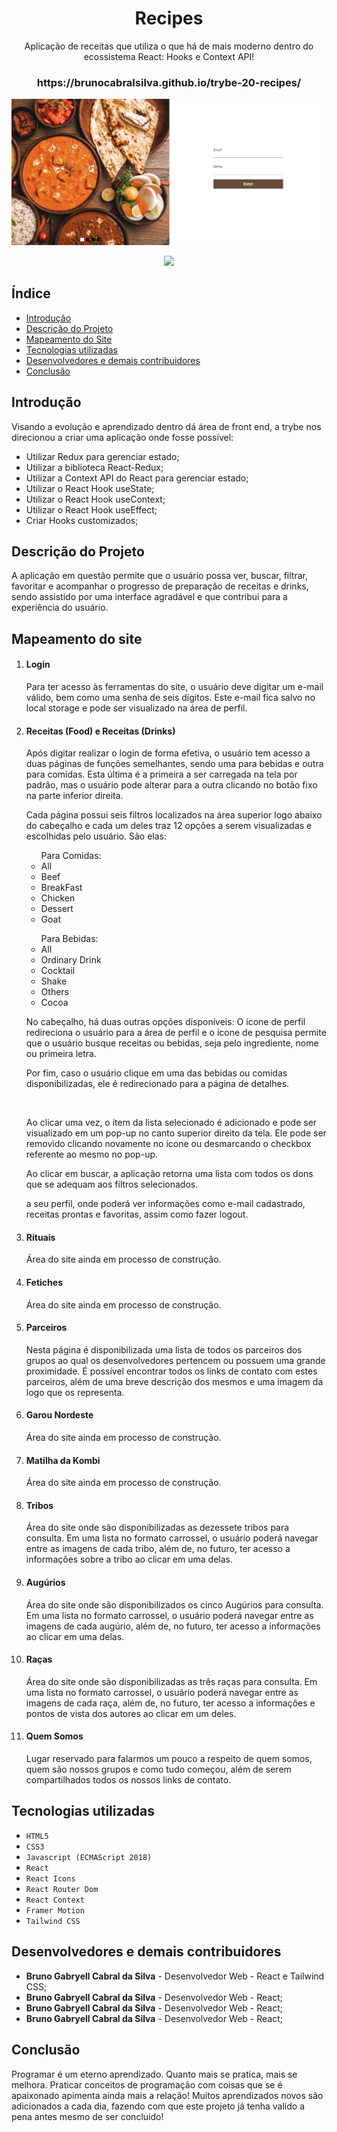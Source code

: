 <h1 align="center">Recipes</h1>

<p align="center">
Aplicação de receitas que utiliza o que há de mais moderno dentro do ecossistema React: Hooks e Context API!
</p>

<h3 align="center">https://brunocabralsilva.github.io/trybe-20-recipes/</h3>

![Tela Inicial da Aplicação](src/images/Login.png)

<p align="center">
<img src="http://img.shields.io/static/v1?label=STATUS&message=EM%20DESENVOLVIMENTO&color=GREEN&style=for-the-badge"/>
</p>

<h2> Índice</h2>

* [Introdução](#intro)
* [Descrição do Projeto](#descrição-do-projeto)
* [Mapeamento do Site](#mapeamento)
* [Tecnologias utilizadas](#tecnologias-utilizadas)
* [Desenvolvedores e demais contribuidores](#pessoas-envolvidas)
* [Conclusão](#conclusão)

<h2 id="intro">Introdução</h2>

<p>Visando a evolução e aprendizado dentro dá área de front end, a trybe nos direcionou a criar uma aplicação onde fosse possível:</p>
<ul>
  <li>Utilizar Redux para gerenciar estado;</li>
  <li>Utilizar a biblioteca React-Redux;</li>
  <li>Utilizar a Context API do React para gerenciar estado;</li>
  <li>Utilizar o React Hook useState;</li>
  <li>Utilizar o React Hook useContext;</li>
  <li>Utilizar o React Hook useEffect;</li>
  <li>Criar Hooks customizados;</li>
</ul>

<h2 id="descrição-do-projeto">Descrição do Projeto</h2>

<p>
  A aplicação em questão permite que o usuário possa ver, buscar, filtrar, favoritar e acompanhar o progresso de preparação de receitas e drinks, sendo assistido por uma interface agradável e que contribui para a experiência do usuário.
</p>

<h2 id="mapeamento">Mapeamento do site </h2>

<ol>
<li><h4>Login</h4></li> 

<p>
  Para ter acesso às ferramentas do site, o usuário deve digitar um e-mail válido, bem como uma senha de seis dígitos. Este e-mail fica salvo no local storage e pode ser visualizado na área de perfil.
</p>

<p> </p>

<li><h4>Receitas (Food) e Receitas (Drinks)</h4></li> 
<p>
  Após digitar realizar o login de forma efetiva, o usuário tem acesso a duas páginas de funções semelhantes, sendo uma para bebidas e outra para comidas. Esta última é a primeira a ser carregada na tela por padrão, mas o usuário pode alterar para a outra clicando no botão fixo na parte inferior direita.
</p>
<p>
  Cada página possui seis filtros localizados na área superior logo abaixo do cabeçalho e cada um deles traz 12 opções a serem visualizadas e escolhidas pelo usuário. São elas:
</p>
  <ul>Para Comidas:
    <li>All</li>
    <li>Beef</li>
    <li>BreakFast</li>
    <li>Chicken</li>
    <li>Dessert</li>
    <li>Goat</li>
  </ul>
  <ul>Para Bebidas:
    <li>All</li>
    <li>Ordinary Drink</li>
    <li>Cocktail</li>
    <li>Shake</li>
    <li>Others</li>
    <li>Cocoa</li>
  </ul>
<p>
  No cabeçalho, há duas outras opções disponíveis: O ícone de perfil redireciona o usuário para a área de perfil e o ícone de pesquisa permite que o usuário busque receitas ou bebidas, seja pelo ingrediente, nome ou primeira letra.
</p>
<p>
  Por fim, caso o usuário clique em uma das bebidas ou comidas disponibilizadas, ele é redirecionado para a página de detalhes.
</p>


<br>
<p>Ao clicar uma vez, o item da lista selecionado é adicionado e pode ser visualizado em um pop-up no canto superior direito da tela. Ele pode ser removido clicando novamente no ícone ou desmarcando o checkbox referente ao mesmo no pop-up.</p>
<p>Ao clicar em buscar, a aplicação retorna uma lista com todos os dons que se adequam aos filtros selecionados.</p>

a seu perfil, onde poderá ver informações como e-mail cadastrado, receitas prontas e favoritas, assim como fazer logout. 

<li><h4>Rituais</h4></li>

<p> Área do site ainda em processo de construção.</p>

<li><h4>Fetiches</h4></li>

<p> Área do site ainda em processo de construção.</p>

<li><h4>Parceiros</h4></li>

<p>Nesta página é disponibilizada uma lista de todos os parceiros dos grupos ao qual os desenvolvedores pertencem ou possuem uma grande proximidade. É possível encontrar todos os links de contato com estes parceiros, além de uma breve descrição dos mesmos e uma imagem da logo que os representa.</p>

<li><h4>Garou Nordeste</h4></li>

<p> Área do site ainda em processo de construção.</p>

<li><h4>Matilha da Kombi</h4></li>

<p> Área do site ainda em processo de construção.</p>

<li><h4>Tribos</h4></li>

<p> Área do site onde são disponibilizadas as dezessete tribos para consulta. Em uma lista no formato carrossel, o usuário poderá navegar entre as imagens de cada tribo, além de, no futuro, ter acesso a informações sobre a tribo ao clicar em uma delas.</p>

<li><h4>Augúrios</h4></li>

<p> Área do site onde são disponibilizados os cinco Augúrios para consulta. Em uma lista no formato carrossel, o usuário poderá navegar entre as imagens de cada augúrio, além de, no futuro, ter acesso a informações ao clicar em uma delas.</p>

<li><h4>Raças</h4></li>

<p> Área do site onde são disponibilizadas as três raças para consulta. Em uma lista no formato carrossel, o usuário poderá navegar entre as imagens de cada raça, além de, no futuro, ter acesso a informações e pontos de vista dos autores ao clicar em um deles.</p>

<li><h4>Quem Somos</h4></li>

<p> Lugar reservado para falarmos um pouco a respeito de quem somos, quem são nossos grupos e como tudo começou, além de serem compartilhados todos os nossos links de contato.</p>

</ol>

<h2 id="tecnologias-utilizadas">Tecnologias utilizadas</h2>

* `HTML5`
* `CSS3`
* `Javascript (ECMAScript 2018)`
* `React`
* `React Icons`
* `React Router Dom`
* `React Context`
* `Framer Motion`
* `Tailwind CSS`

<h2 id="pessoas-envolvidas">Desenvolvedores e demais contribuidores</h2>

* <strong>Bruno Gabryell Cabral da Silva</strong> - Desenvolvedor Web - React e Tailwind CSS;
* <strong>Bruno Gabryell Cabral da Silva</strong> - Desenvolvedor Web - React;
* <strong>Bruno Gabryell Cabral da Silva</strong> - Desenvolvedor Web - React;
* <strong>Bruno Gabryell Cabral da Silva</strong> - Desenvolvedor Web - React;

<h2 id="conclusão">Conclusão</h2>

<p>Programar é um eterno aprendizado. Quanto mais se pratica, mais se melhora. Praticar conceitos de programação com coisas que se é apaixonado apimenta ainda mais a relação! Muitos aprendizados novos são adicionados a cada dia, fazendo com que este projeto já tenha valido a pena antes mesmo de ser concluído!</p>
